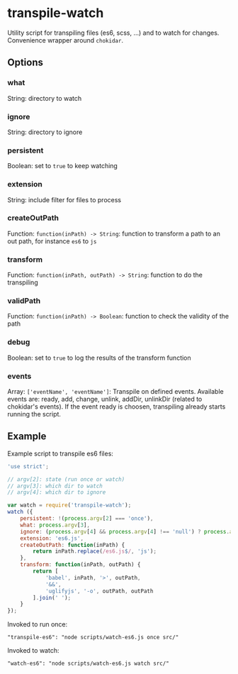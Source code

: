 # transpile-watch

Utility script for transpiling files (es6, scss, ...) and to watch for changes. Convenience wrapper around `chokidar`.

## Options

### what

String: directory to watch

### ignore

String: directory to ignore

### persistent

Boolean: set to `true` to keep watching

### extension

String: include filter for files to process

### createOutPath

Function: `function(inPath) -> String`: function to transform a path to an out path, for instance `es6` to `js`

### transform

Function: `function(inPath, outPath) -> String`: function to do the transpiling

### validPath

Function: `function(inPath) -> Boolean`: function to check the validity of the path

### debug

Boolean: set to `true` to log the results of the transform function

### events

Array: `['eventName', 'eventName']`: Transpile on defined events. Available events are: ready, add, change, unlink, addDir, unlinkDir (related to chokidar's events). If the event ready is choosen, transpiling already starts running the script.

## Example

Example script to transpile es6 files:

```javascript
'use strict';

// argv[2]: state (run once or watch)
// argv[3]: which dir to watch
// argv[4]: which dir to ignore

var watch = require('transpile-watch');
watch ({
    persistent: !(process.argv[2] === 'once'),
    what: process.argv[3],
    ignore: (process.argv[4] && process.argv[4] !== 'null') ? process.argv[4] : null,
    extension: 'es6.js',
    createOutPath: function(inPath) {
        return inPath.replace(/es6.js$/, 'js');
    },
    transform: function(inPath, outPath) {
        return [
            'babel', inPath, '>', outPath,
            '&&',
            'uglifyjs', '-o', outPath, outPath
        ].join(' ');
    }
});
```

Invoked to run once:

```
"transpile-es6": "node scripts/watch-es6.js once src/"
```

Invoked to watch:

```
"watch-es6": "node scripts/watch-es6.js watch src/"
```
